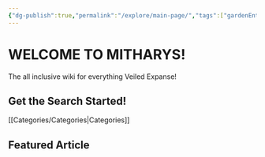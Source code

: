 ```yaml
---
{"dg-publish":true,"permalink":"/explore/main-page/","tags":["gardenEntry"],"updated":"2025-02-16T15:34:10.233-05:00"}
---
```


# WELCOME TO MITHARYS!
The all inclusive wiki for everything Veiled Expanse!

## Get the Search Started!

[[Categories/Categories\|Categories]]

## Featured Article


